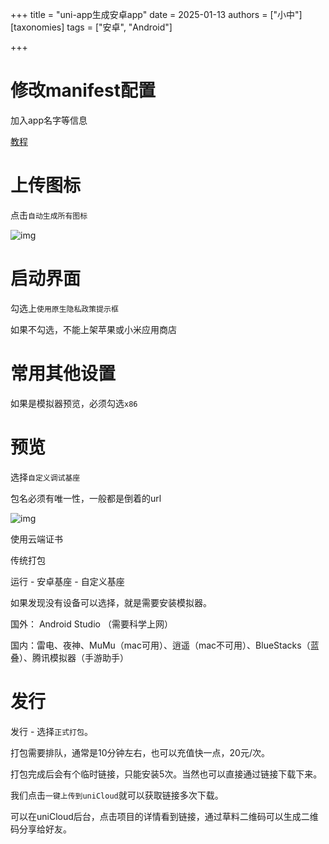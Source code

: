 +++
title = "uni-app生成安卓app"
date = 2025-01-13
authors = ["小中"]
[taxonomies]
tags = ["安卓", "Android"]

+++

# 修改manifest配置

加入app名字等信息

[教程](https://www.bilibili.com/video/BV1Yg4y127Fp?t=112.4&p=115)

# 上传图标

点击`自动生成所有图标`

![img](https://linxz-aliyun.oss-cn-shenzhen.aliyuncs.com/images/202501101631279.png)

# 启动界面

勾选上`使用原生隐私政策提示框`

如果不勾选，不能上架苹果或小米应用商店

# 常用其他设置

如果是模拟器预览，必须勾选`x86`

# 预览

选择`自定义调试基座`

包名必须有唯一性，一般都是倒着的url

![img](https://linxz-aliyun.oss-cn-shenzhen.aliyuncs.com/images/202501101637936.png)

使用云端证书

传统打包

运行 - 安卓基座 - 自定义基座

如果发现没有设备可以选择，就是需要安装模拟器。

国外： Android Studio （需要科学上网）

国内：雷电、夜神、MuMu（mac可用）、逍遥（mac不可用）、BlueStacks（蓝叠）、腾讯模拟器（手游助手）

# 发行

发行 - 选择`正式打包`。

打包需要排队，通常是10分钟左右，也可以充值快一点，20元/次。

打包完成后会有个临时链接，只能安装5次。当然也可以直接通过链接下载下来。

我们点击`一键上传到uniCloud`就可以获取链接多次下载。

可以在uniCloud后台，点击项目的详情看到链接，通过草料二维码可以生成二维码分享给好友。
